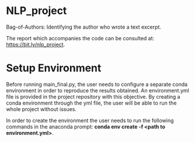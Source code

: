 # NLP_project
Bag-of-Authors: Identifying the author who wrote a text excerpt.

The report which accompanies the code can be consulted at: https://bit.ly/nlp_project.

# Setup Environment
Before running main_final.py, the user needs to configure a separate conda environment in order to reproduce the results obtained. An environment.yml file is provided in the project repository with this objective. By creating a conda environment through the yml file, the user will be able to run the whole project without issues.

In order to create the environment the user needs to run the following commands in the anaconda prompt: **conda env create -f \<path to environment.yml>**.
